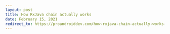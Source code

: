 ```yaml
---
layout: post
title: How RxJava chain actually works
date: February 15, 2021
redirect_to: https://proandroiddev.com/how-rxjava-chain-actually-works-2800692f7e13
---
```



